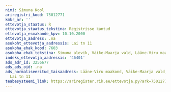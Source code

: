 ```yaml
---
nimi: Simuna Kool
ariregistri_kood: 75012771
kmkr_nr: ''
ettevotja_staatus: R
ettevotja_staatus_tekstina: Registrisse kantud
ettevotja_esmakande_kpv: 10.10.2000
ettevotja_aadress: .na
asukoht_ettevotja_aadressis: Lai tn 11
asukoha_ehak_kood: 7603
asukoha_ehak_tekstina: Simuna alevik, Väike-Maarja vald, Lääne-Viru maakond
indeks_ettevotja_aadressis: '46401'
ads_adr_id: 3256677
ads_ads_oid: .na
ads_normaliseeritud_taisaadress: Lääne-Viru maakond, Väike-Maarja vald, Simuna alevik,
  Lai tn 11
teabesysteemi_link: https://ariregister.rik.ee/ettevotja.py?ark=75012771&ref=rekvisiidid
---
```

